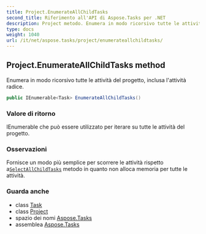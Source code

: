 ```yaml
---
title: Project.EnumerateAllChildTasks
second_title: Riferimento all'API di Aspose.Tasks per .NET
description: Project metodo. Enumera in modo ricorsivo tutte le attività del progetto inclusa lattività radice.
type: docs
weight: 1040
url: /it/net/aspose.tasks/project/enumerateallchildtasks/
---
```

## Project.EnumerateAllChildTasks method

Enumera in modo ricorsivo tutte le attività del progetto, inclusa l'attività radice.

```csharp
public IEnumerable<Task> EnumerateAllChildTasks()
```

### Valore di ritorno

IEnumerable che può essere utilizzato per iterare su tutte le attività del progetto.

### Osservazioni

Fornisce un modo più semplice per scorrere le attività rispetto a[`SelectAllChildTasks`](../selectallchildtasks/) metodo in quanto non alloca memoria per tutte le attività.

### Guarda anche

* class [Task](../../task/)
* class [Project](../)
* spazio dei nomi [Aspose.Tasks](../../project/)
* assemblea [Aspose.Tasks](../../../)


